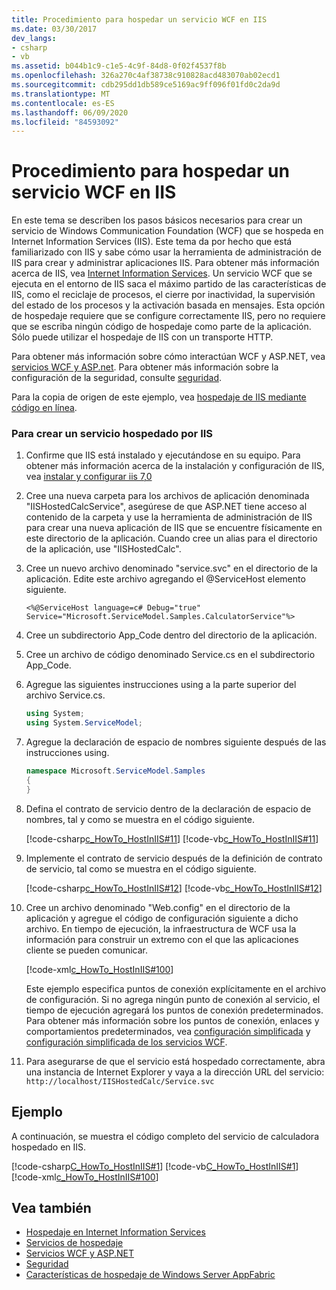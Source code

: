 ```yaml
---
title: Procedimiento para hospedar un servicio WCF en IIS
ms.date: 03/30/2017
dev_langs:
- csharp
- vb
ms.assetid: b044b1c9-c1e5-4c9f-84d8-0f02f4537f8b
ms.openlocfilehash: 326a270c4af38738c910828acd483070ab02ecd1
ms.sourcegitcommit: cdb295dd1db589ce5169ac9ff096f01fd0c2da9d
ms.translationtype: MT
ms.contentlocale: es-ES
ms.lasthandoff: 06/09/2020
ms.locfileid: "84593092"
---
```

# <a name="how-to-host-a-wcf-service-in-iis"></a>Procedimiento para hospedar un servicio WCF en IIS
En este tema se describen los pasos básicos necesarios para crear un servicio de Windows Communication Foundation (WCF) que se hospeda en Internet Information Services (IIS). Este tema da por hecho que está familiarizado con IIS y sabe cómo usar la herramienta de administración de IIS para crear y administrar aplicaciones IIS. Para obtener más información acerca de IIS, vea [Internet Information Services](https://www.iis.net/). Un servicio WCF que se ejecuta en el entorno de IIS saca el máximo partido de las características de IIS, como el reciclaje de procesos, el cierre por inactividad, la supervisión del estado de los procesos y la activación basada en mensajes. Esta opción de hospedaje requiere que se configure correctamente IIS, pero no requiere que se escriba ningún código de hospedaje como parte de la aplicación. Sólo puede utilizar el hospedaje de IIS con un transporte HTTP.  
  
 Para obtener más información sobre cómo interactúan WCF y ASP.NET, vea [servicios WCF y ASP.net](wcf-services-and-aspnet.md). Para obtener más información sobre la configuración de la seguridad, consulte [seguridad](security.md).  
  
 Para la copia de origen de este ejemplo, vea [hospedaje de IIS mediante código en línea](../samples/iis-hosting-using-inline-code.md).  
  
### <a name="to-create-a-service-hosted-by-iis"></a>Para crear un servicio hospedado por IIS  
  
1. Confirme que IIS está instalado y ejecutándose en su equipo. Para obtener más información acerca de la instalación y configuración de IIS, vea [instalar y configurar iis 7,0](https://docs.microsoft.com/iis/install/installing-iis-7/installing-necessary-iis-components-on-windows-vista)  
  
2. Cree una nueva carpeta para los archivos de aplicación denominada "IISHostedCalcService", asegúrese de que ASP.NET tiene acceso al contenido de la carpeta y use la herramienta de administración de IIS para crear una nueva aplicación de IIS que se encuentre físicamente en este directorio de la aplicación. Cuando cree un alias para el directorio de la aplicación, use "IISHostedCalc".  
  
3. Cree un nuevo archivo denominado "service.svc" en el directorio de la aplicación. Edite este archivo agregando el @ServiceHost elemento siguiente.  
  
   ```
   <%@ServiceHost language=c# Debug="true" Service="Microsoft.ServiceModel.Samples.CalculatorService"%>
   ```  
  
4. Cree un subdirectorio App_Code dentro del directorio de la aplicación.  
  
5. Cree un archivo de código denominado Service.cs en el subdirectorio App_Code.  
  
6. Agregue las siguientes instrucciones using a la parte superior del archivo Service.cs.  
  
    ```csharp  
    using System;  
    using System.ServiceModel;  
    ```  
  
7. Agregue la declaración de espacio de nombres siguiente después de las instrucciones using.  
  
    ```csharp  
    namespace Microsoft.ServiceModel.Samples  
    {  
    }  
    ```  
  
8. Defina el contrato de servicio dentro de la declaración de espacio de nombres, tal y como se muestra en el código siguiente.  
  
     [!code-csharp[c_HowTo_HostInIIS#11](../../../../samples/snippets/csharp/VS_Snippets_CFX/c_howto_hostiniis/cs/source.cs#11)]
     [!code-vb[c_HowTo_HostInIIS#11](../../../../samples/snippets/visualbasic/VS_Snippets_CFX/c_howto_hostiniis/vb/source.vb#11)]  
  
9. Implemente el contrato de servicio después de la definición de contrato de servicio, tal como se muestra en el código siguiente.  
  
     [!code-csharp[c_HowTo_HostInIIS#12](../../../../samples/snippets/csharp/VS_Snippets_CFX/c_howto_hostiniis/cs/source.cs#12)]
     [!code-vb[c_HowTo_HostInIIS#12](../../../../samples/snippets/visualbasic/VS_Snippets_CFX/c_howto_hostiniis/vb/source.vb#12)]  
  
10. Cree un archivo denominado "Web.config" en el directorio de la aplicación y agregue el código de configuración siguiente a dicho archivo. En tiempo de ejecución, la infraestructura de WCF usa la información para construir un extremo con el que las aplicaciones cliente se pueden comunicar.  
  
     [!code-xml[c_HowTo_HostInIIS#100](../../../../samples/snippets/csharp/VS_Snippets_CFX/c_howto_hostiniis/common/web.config#100)]
  
     Este ejemplo especifica puntos de conexión explícitamente en el archivo de configuración. Si no agrega ningún punto de conexión al servicio, el tiempo de ejecución agregará los puntos de conexión predeterminados. Para obtener más información sobre los puntos de conexión, enlaces y comportamientos predeterminados, vea [configuración simplificada](../simplified-configuration.md) y [configuración simplificada de los servicios WCF](../samples/simplified-configuration-for-wcf-services.md).  
  
11. Para asegurarse de que el servicio está hospedado correctamente, abra una instancia de Internet Explorer y vaya a la dirección URL del servicio: `http://localhost/IISHostedCalc/Service.svc`  
  
## <a name="example"></a>Ejemplo  
 A continuación, se muestra el código completo del servicio de calculadora hospedado en IIS.  
  
 [!code-csharp[C_HowTo_HostInIIS#1](../../../../samples/snippets/csharp/VS_Snippets_CFX/c_howto_hostiniis/cs/source.cs#1)]
 [!code-vb[C_HowTo_HostInIIS#1](../../../../samples/snippets/visualbasic/VS_Snippets_CFX/c_howto_hostiniis/vb/source.vb#1)]
 [!code-xml[c_HowTo_HostInIIS#100](../../../../samples/snippets/csharp/VS_Snippets_CFX/c_howto_hostiniis/common/web.config#100)]  
  
## <a name="see-also"></a>Vea también

- [Hospedaje en Internet Information Services](hosting-in-internet-information-services.md)
- [Servicios de hospedaje](../hosting-services.md)
- [Servicios WCF y ASP.NET](wcf-services-and-aspnet.md)
- [Seguridad](security.md)
- [Características de hospedaje de Windows Server AppFabric](https://docs.microsoft.com/previous-versions/appfabric/ee677189(v=azure.10))
